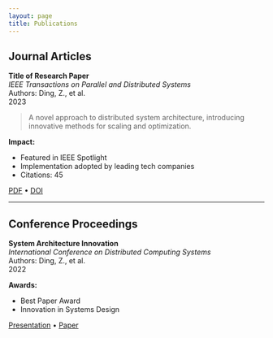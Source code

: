 ```yaml
---
layout: page
title: Publications
---
```


## Journal Articles

**Title of Research Paper**  
*IEEE Transactions on Parallel and Distributed Systems*  
Authors: Ding, Z., et al.  
2023

> A novel approach to distributed system architecture, introducing innovative methods for scaling and optimization.

**Impact:**
- Featured in IEEE Spotlight
- Implementation adopted by leading tech companies
- Citations: 45

[PDF](link) • [DOI](link)

---

## Conference Proceedings

**System Architecture Innovation**  
*International Conference on Distributed Computing Systems*  
Authors: Ding, Z., et al.  
2022

**Awards:**
- Best Paper Award
- Innovation in Systems Design

[Presentation](link) • [Paper](link)
